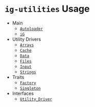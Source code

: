 # `ig-utilities` Usage

- Main
	- [`Autoloader`](classes/autoloader.md)
	- [`iG`](classes/ig)
- Utility Drivers
	- [`Arrays`](classes/arrays.md)
	- [`Cache`](classes/cache.md)
	- [`Data`](classes/data.md)
	- [`Files`](classes/files.md)
	- [`Input`](classes/input.md)
	- [`Strings`](classes/strings.md)
- Traits
	- [`Factory`](classes/traits/factory.md)
	- [`Singleton`](classes/traits/singleton.md)
- Interfaces
	- [`Utility_Driver`](classes/interfaces/utility-driver.md)
